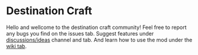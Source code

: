 # Destination Craft
Hello and wellcome to the destination craft community!
Feel free to report any bugs you find on the issues tab. Suggest features under [discussions/ideas](https://github.com/DestinationCraft/DestinationCraft/discussions/categories/ideas) channel and tab.
And learn how to use the mod under the [wiki tab](https://github.com/DestinationCraft/DestinationCraft/wiki).
